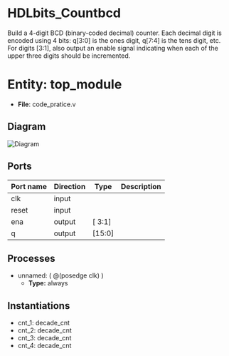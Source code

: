 # HDLbits_Countbcd
Build a 4-digit BCD (binary-coded decimal) counter. Each decimal digit is encoded using 4 bits: q[3:0] is the ones digit, q[7:4] is the tens digit, etc. For digits [3:1], also output an enable signal indicating when each of the upper three digits should be incremented.

# Entity: top_module 
- **File**: code_pratice.v

## Diagram
![Diagram]([top_module.svg](https://github.com/CJ2002002/HDLbits_Countbcd/blob/main/top_module.svg) "Diagram")
## Ports

| Port name | Direction | Type   | Description |
| --------- | --------- | ------ | ----------- |
| clk       | input     |        |             |
| reset     | input     |        |             |
| ena       | output    | [ 3:1] |             |
| q         | output    | [15:0] |             |

## Processes
- unnamed: ( @(posedge clk) )
  - **Type:** always

## Instantiations

- cnt_1: decade_cnt
- cnt_2: decade_cnt
- cnt_3: decade_cnt
- cnt_4: decade_cnt
